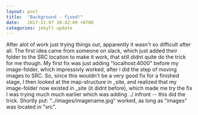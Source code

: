 ```yaml
---
layout: post
title:  "Background - fixed!"
date:   2017-11-07 10:42:09 +0700
categories: jekyll update
---
```

After alot of work just trying things out, apparently it wasn't so difficult after all.
The first idea came from someone on slack, which just added their folder to the SRC location to make it work, that still didnt quite do the trick for me though.
My first fix was just adding "localhost:4000" before my image-folder, which impressivly worked, after i did the step of moving images to SRC.
So, since this wouldn't be a very good fix for a finished stage, I then looked at the map-structure in _site, and realized that my image-folder now existed in _site (it didnt before), which made me try the fix I was trying much much earlier which was adding ../ infront -- this did the trick.
Shortly put: "../images/imagename.jpg" worked, as long as "images" was located in "src".




